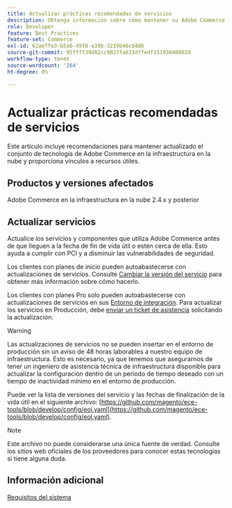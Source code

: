 ```yaml
---
title: Actualizar prácticas recomendadas de servicios
description: Obtenga información sobre cómo mantener su Adobe Commerce en la pila de tecnología de infraestructura en la nube actualizada.
role: Developer
feature: Best Practices
feature-set: Commerce
exl-id: 62aeffe3-b5a6-49f8-a39b-3219b46cd486
source-git-commit: 95ffff39d82cc9027fa633dffedf15193040802d
workflow-type: tm+mt
source-wordcount: '264'
ht-degree: 0%

---
```


# Actualizar prácticas recomendadas de servicios

Este artículo incluye recomendaciones para mantener actualizado el conjunto de tecnología de Adobe Commerce en la infraestructura en la nube y proporciona vínculos a recursos útiles.

## Productos y versiones afectados

Adobe Commerce en la infraestructura en la nube 2.4.x y posterior

## Actualizar servicios

Actualice los servicios y componentes que utiliza Adobe Commerce antes de que lleguen a la fecha de fin de vida útil o estén cerca de ella. Esto ayuda a cumplir con PCI y a disminuir las vulnerabilidades de seguridad.

Los clientes con planes de inicio pueden autoabastecerse con actualizaciones de servicios. Consulte [Cambiar la versión del servicio](https://devdocs.magento.com/cloud/project/services.html#change-service-version) para obtener más información sobre cómo hacerlo.

Los clientes con planes Pro solo pueden autoabastecerse con actualizaciones de servicios en sus [Entorno de integración](https://experienceleague.adobe.com/docs/commerce-knowledge-base/kb/announcements/commerce-announcements/integration-environment-enhancement-request-pro-and-starter.html). Para actualizar los servicios en Producción, debe [enviar un ticket de asistencia](https://experienceleague.adobe.com/docs/commerce-knowledge-base/kb/help-center-guide/magento-help-center-user-guide.html#submit-ticket) solicitando la actualización.

>[!WARNING]
>
>Las actualizaciones de servicios no se pueden insertar en el entorno de producción sin un aviso de 48 horas laborables a nuestro equipo de infraestructura. Esto es necesario, ya que tenemos que asegurarnos de tener un ingeniero de asistencia técnica de infraestructura disponible para actualizar la configuración dentro de un periodo de tiempo deseado con un tiempo de inactividad mínimo en el entorno de producción.

Puede ver la lista de versiones del servicio y las fechas de finalización de la vida útil en el siguiente archivo: [https://github.com/magento/ece-tools/blob/develop/config/eol.yaml](https://github.com/magento/ece-tools/blob/develop/config/eol.yaml).

>[!NOTE]
>
>Este archivo no puede considerarse una única fuente de verdad. Consulte los sitios web oficiales de los proveedores para conocer estas tecnologías si tiene alguna duda.

## Información adicional

[Requisitos del sistema](../../../installation/system-requirements.md)
